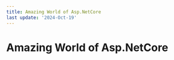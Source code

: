 ```yaml
---
title: Amazing World of Asp.NetCore
last update: '2024-Oct-19'
---
```


# Amazing World of Asp.NetCore